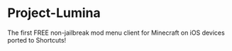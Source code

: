 # Project-Lumina
The first FREE non-jailbreak mod menu client for Minecraft on iOS devices ported to Shortcuts!
